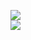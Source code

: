 [![](https://img.shields.io/badge/Made%20With-Github%20Spray-lightgrey.svg?style=for-the-badge&logo=github)](https://github.com/Annihil/github-spray#23320)  
[![](https://i.imgur.com/2DrTn0Z.gif)](https://github.com/Annihil/github-spray)